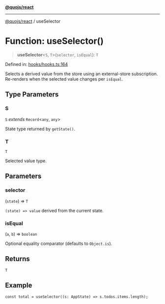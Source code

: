 [**@quojs/react**](../README.md)

***

[@quojs/react](../README.md) / useSelector

# Function: useSelector()

> **useSelector**\<`S`, `T`\>(`selector`, `isEqual`): `T`

Defined in: [hooks/hooks.ts:164](https://github.com/quojs/quojs/blob/77e60321cd9a639207281caa83e9258935b2bfc1/packages/react/src/hooks/hooks.ts#L164)

Selects a derived value from the store using an external-store subscription.
Re-renders when the selected value changes per `isEqual`.

## Type Parameters

### S

`S` *extends* `Record`\<`any`, `any`\>

State type returned by `getState()`.

### T

`T`

Selected value type.

## Parameters

### selector

(`state`) => `T`

`(state) => value` derived from the current state.

### isEqual

(`a`, `b`) => `boolean`

Optional equality comparator (defaults to `Object.is`).

## Returns

`T`

## Example

```tsx
const total = useSelector((s: AppState) => s.todos.items.length);
```
